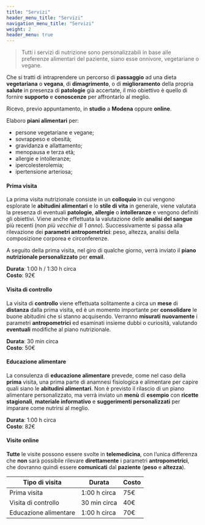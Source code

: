 ```yaml
---
title: "Servizi"
header_menu_title: "Servizi"
navigation_menu_title: "Servizi"
weight: 2
header_menu: true
---
```


> Tutti i servizi di nutrizione sono personalizzabili in base alle preferenze alimentari del paziente, siano esse onnivore, vegetariane o vegane.

Che si tratti di intraprendere un percorso di **passaggio** ad una dieta **vegetariana** o **vegana**,
di **dimagrimento**, o di **miglioramento** della propria **salute** in presenza di **patologie**
già accertate, il mio obiettivo è quello di fornire **supporto** e **conoscenze** per affrontarlo
al meglio.

Ricevo, previo appuntamento, in **studio** a **Modena** oppure **online**.

Elaboro **piani alimentari** per:
- persone vegetariane e vegane;
- sovrappeso e obesità;
- gravidanza e allattamento;
- menopausa e terza età;
- allergie e intolleranze;
- ipercolesterolemia;
- ipertensione arteriosa;

#### Prima visita

La prima visita nutrizionale consiste in un **colloquio** in cui vengono esplorate le **abitudini alimentari**
e lo **stile di vita** in generale, viene valutata la presenza di eventuali **patologie**, **allergie** o **intolleranze**
e vengono definiti gli obiettivi. Viene anche effettuata la valutazione delle **analisi del sangue** più recenti
(*non più vecchie di 1 anno*).
Successivamente si passa alla rilevazione dei **parametri antropometrici**:
peso, altezza, analisi della composizione corporea e circonferenze.

A seguito della prima visita, nel giro di qualche giorno, verrà inviato il **piano nutrizionale
personalizzato** per **email**.

**Durata**: 1:00 h / 1:30 h circa  
**Costo**: 92€

#### Visita di controllo

La visita di **controllo** viene effettuata solitamente a circa un **mese** di **distanza** dalla prima visita,
ed è un momento importante per **consolidare** le buone abitudini che si stanno acquisendo.
Verranno **misurati** **nuovamente** i parametri **antropometrici** ed esaminati insieme dubbi o curiosità,
valutando **eventuali** modifiche al piano nutrizionale.

**Durata**: 30 min circa  
**Costo**: 50€

#### Educazione alimentare

La consulenza di **educazione alimentare** prevede, come nel caso della **prima** visita, una prima parte di
anamnesi fisiologica e alimentare per capire quali siano le **abitudini alimentari**.
Non è previsto il rilascio di un piano alimentare personalizzato, ma verrà inviato un **menù** di **esempio**
con **ricette stagionali**, **materiale informativo** e **suggerimenti personalizzati** per imparare come nutrirsi al meglio. 

**Durata**: 1:00 h circa  
**Costo**: 82€

#### Visite online

**Tutte** le visite possono essere svolte in **telemedicina**, con l’unica differenza che **non** sarà possibile
rilevare **direttamente** i parametri **antropometrici**, che dovranno quindi essere **comunicati**
dal **paziente** (**peso** e **altezza**).

| Tipo di visita | Durata | Costo |
| -------- | -------- | ------- |
| Prima visita | 1:00 h circa | 75€ |
| Visita di controllo | 30 min circa | 40€ |
| Educazione alimentare | 1:00 h circa | 70€ |
